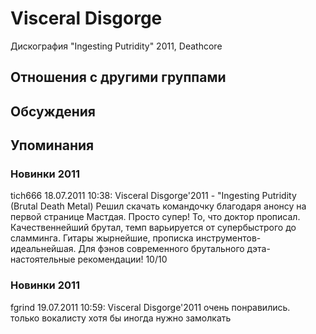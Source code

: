 # Visceral Disgorge

Дискография
"Ingesting Putridity" 2011, Deathcore

## Отношения с другими группами


## Обсуждения


## Упоминания

### Новинки 2011

tich666 18.07.2011 10:38:
Visceral Disgorge'2011 - "Ingesting Putridity (Brutal Death Metal) Решил скачать командочку благодаря анонсу на первой странице Мастдая. Просто супер! То, что доктор прописал. Качественнейший брутал, темп варьируется от супербыстрого до сламминга. Гитары жырнейшие, прописка инструментов-идеальнейшая. Для фэнов современного  брутального дэта- настоятельные рекомендации! 10/10

### Новинки 2011

fgrind 19.07.2011 10:59:
Visceral Disgorge'2011 очень понравились. <BR>только вокалисту хотя бы иногда нужно замолкать

